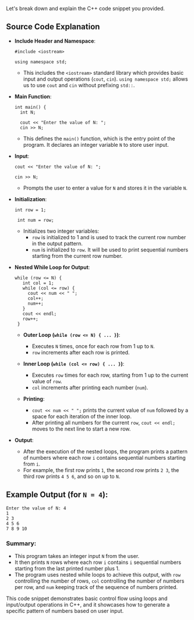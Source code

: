 
Let's break down and explain the C++ code snippet you provided.

## Source Code Explanation

- **Include Header and Namespace**:
    
    ```#include <iostream>```
    
    ```using namespace std;``` 
    
    -   This includes the `<iostream>` standard library which provides basic input and output operations (`cout`, `cin`). `using namespace std;` allows us to use `cout` and `cin` without prefixing `std::`.

- **Main Function**:
    
    ```
    int main() {
      int N;
    
      cout << "Enter the value of N: ";
      cin >> N;
    ``` 
    
    -   This defines the `main()` function, which is the entry point of the program. It declares an integer variable `N` to store user input.

-  **Input**:
    
    ```cout << "Enter the value of N: ";```
    
    ```cin >> N;``` 
    
    -   Prompts the user to enter a value for `N` and stores it in the variable `N`.
- **Initialization**:
    
     ```int row = 1;```
     
     ``` int num = row;``` 
    
    -   Initializes two integer variables:
        -   `row` is initialized to 1 and is used to track the current row number in the output pattern.
        -   `num` is initialized to `row`. It will be used to print sequential numbers starting from the current row number.
-  **Nested While Loop for Output**:
    
    
     ```
     while (row <= N) {
        int col = 1;
        while (col <= row) {
          cout << num << " ";
          col++;
          num++;
        }
        cout << endl;
        row++;
      }
      ``` 
    
    -   **Outer Loop (`while (row <= N) { ... }`)**:
        
        -   Executes `N` times, once for each row from 1 up to `N`.
        -   `row` increments after each row is printed.
    -   **Inner Loop (`while (col <= row) { ... }`)**:
        
        -   Executes `row` times for each row, starting from 1 up to the current value of `row`.
        -   `col` increments after printing each number (`num`).
   
    -   **Printing**:
        
        -   `cout << num << " ";` prints the current value of `num` followed by a space for each iteration of the inner loop.
        -   After printing all numbers for the current `row`, `cout << endl;` moves to the next line to start a new row.
-  **Output**:
    
    -   After the execution of the nested loops, the program prints a pattern of numbers where each row `i` contains sequential numbers starting from `i`.
    -   For example, the first row prints `1`, the second row prints `2 3`, the third row prints `4 5 6`, and so on up to `N`.

## Example Output (for `N = 4`):

```
Enter the value of N: 4
1 
2 3 
4 5 6 
7 8 9 10
``` 

### Summary:

-   This program takes an integer input `N` from the user.
-   It then prints `N` rows where each row `i` contains `i` sequential numbers starting from the last printed number plus 1.
-   The program uses nested while loops to achieve this output, with `row` controlling the number of rows, `col` controlling the number of numbers per row, and `num` keeping track of the sequence of numbers printed.

This code snippet demonstrates basic control flow using loops and input/output operations in C++, and it showcases how to generate a specific pattern of numbers based on user input.
